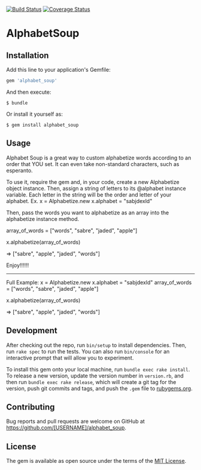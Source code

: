 [![Build Status](https://travis-ci.org/snlamm/alphabet_soup_gem.svg?branch=master)](https://travis-ci.org/snlamm/alphabet_soup_gem) [![Coverage Status](https://coveralls.io/repos/github/snlamm/alphabet_soup_gem/badge.svg?branch=master)](https://coveralls.io/github/snlamm/alphabet_soup_gem?branch=master)

# AlphabetSoup

## Installation

Add this line to your application's Gemfile:

```ruby
gem 'alphabet_soup'
```

And then execute:

    $ bundle

Or install it yourself as:

    $ gem install alphabet_soup

## Usage


Alphabet Soup is a great way to custom alphabetize words according to an order that YOU set.
It can even take non-standard characters, such as esperanto. 

To use it, require the gem and, in your code, create a new Alphabetize object instance. Then, assign a string of letters to its @alphabet instance variable. Each letter in the string will be the order and letter of your alphabet. 
Ex. 
x = Alphabetize.new
x.alphabet = "sabjdexld"

Then, pass the words you want to alphabetize as an array into the alphabetize instance method.

array_of_words = ["words", "sabre", "jaded", "apple"]


x.alphabetize(array_of_words)

 => ["sabre", "apple", "jaded", "words"]

 Enjoy!!!!!!

-----
Full Example: 
x = Alphabetize.new
x.alphabet = "sabjdexld"
array_of_words = ["words", "sabre", "jaded", "apple"]


x.alphabetize(array_of_words)

 => ["sabre", "apple", "jaded", "words"] 

## Development

After checking out the repo, run `bin/setup` to install dependencies. Then, run `rake spec` to run the tests. You can also run `bin/console` for an interactive prompt that will allow you to experiment.

To install this gem onto your local machine, run `bundle exec rake install`. To release a new version, update the version number in `version.rb`, and then run `bundle exec rake release`, which will create a git tag for the version, push git commits and tags, and push the `.gem` file to [rubygems.org](https://rubygems.org).

## Contributing

Bug reports and pull requests are welcome on GitHub at https://github.com/[USERNAME]/alphabet_soup.


## License

The gem is available as open source under the terms of the [MIT License](http://opensource.org/licenses/MIT).

